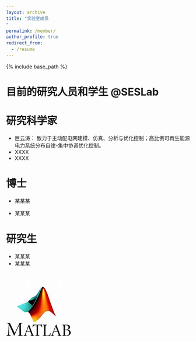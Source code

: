 ```yaml
---
layout: archive
title: "实验室成员
"
permalink: /member/
author_profile: true
redirect_from:
  - /resume
---
```


{% include base_path %}

 目前的研究人员和学生 @SESLab
======

研究科学家
======
* 巨云涛： 致力于主动配电网建模、仿真、分析与优化控制；高比例可再生能源电力系统分布自律-集中协调优化控制。
* XXXX
* XXXX

博士
======
* 某某某 

* 某某某
  
研究生
======
* 某某某
* 某某某

<br/><img src='/images/OIP.jpg'>


